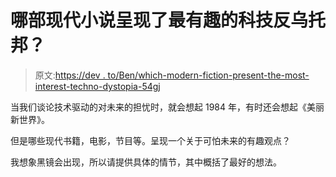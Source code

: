 # 哪部现代小说呈现了最有趣的科技反乌托邦？

> 原文:[https://dev . to/Ben/which-modern-fiction-present-the-most-interest-techno-dystopia-54gj](https://dev.to/ben/which-modern-fiction-presents-the-most-interesting-techno-dystopia-54gj)

当我们谈论技术驱动的对未来的担忧时，就会想起 1984 年，有时还会想起《美丽新世界》。

但是哪些现代书籍，电影，节目等。呈现一个关于可怕未来的有趣观点？

我想象黑镜会出现，所以请提供具体的情节，其中概括了最好的想法。